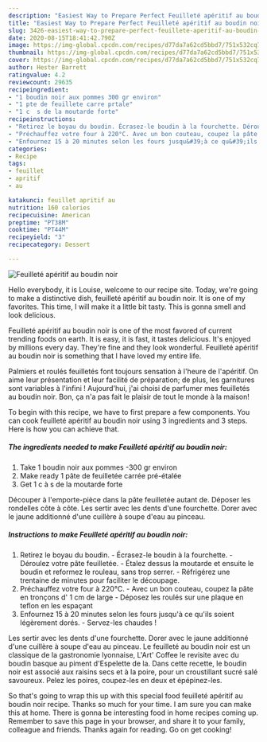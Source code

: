 ```yaml
---
description: "Easiest Way to Prepare Perfect Feuilleté apéritif au boudin noir"
title: "Easiest Way to Prepare Perfect Feuilleté apéritif au boudin noir"
slug: 3426-easiest-way-to-prepare-perfect-feuillete-aperitif-au-boudin-noir
date: 2020-08-15T18:41:42.790Z
image: https://img-global.cpcdn.com/recipes/d77da7a62cd5bbd7/751x532cq70/feuillete-aperitif-au-boudin-noir-photo-principale-de-la-recette.jpg
thumbnail: https://img-global.cpcdn.com/recipes/d77da7a62cd5bbd7/751x532cq70/feuillete-aperitif-au-boudin-noir-photo-principale-de-la-recette.jpg
cover: https://img-global.cpcdn.com/recipes/d77da7a62cd5bbd7/751x532cq70/feuillete-aperitif-au-boudin-noir-photo-principale-de-la-recette.jpg
author: Hester Barrett
ratingvalue: 4.2
reviewcount: 29635
recipeingredient:
- "1 boudin noir aux pommes 300 gr environ"
- "1 pte de feuillete carre prtale"
- "1 c  s de la moutarde forte"
recipeinstructions:
- "Retirez le boyau du boudin. Écrasez-le boudin à la fourchette. Déroulez votre pâte feuilletée. Étalez dessus la moutarde et ensuite le boudin et reformez le rouleau, sans trop serrer.  Réfrigérez une trentaine de minutes pour faciliter le découpage."
- "Préchauffez votre four à 220°C. Avec un bon couteau, coupez la pâte en tronçons d&#39; 1 cm de large Déposez les roulés sur une plaque en teflon en les espaçant"
- "Enfournez 15 à 20 minutes selon les fours jusqu&#39;à ce qu&#39;ils soient légèrement dorés. Servez-les chaudes !"
categories:
- Recipe
tags:
- feuillet
- apritif
- au

katakunci: feuillet apritif au 
nutrition: 160 calories
recipecuisine: American
preptime: "PT38M"
cooktime: "PT44M"
recipeyield: "3"
recipecategory: Dessert

---
```



![Feuilleté apéritif au boudin noir](https://img-global.cpcdn.com/recipes/d77da7a62cd5bbd7/751x532cq70/feuillete-aperitif-au-boudin-noir-photo-principale-de-la-recette.jpg)

Hello everybody, it is Louise, welcome to our recipe site. Today, we're going to make a distinctive dish, feuilleté apéritif au boudin noir. It is one of my favorites. This time, I will make it a little bit tasty. This is gonna smell and look delicious.

Feuilleté apéritif au boudin noir is one of the most favored of current trending foods on earth. It is easy, it is fast, it tastes delicious. It's enjoyed by millions every day. They're fine and they look wonderful. Feuilleté apéritif au boudin noir is something that I have loved my entire life.

Palmiers et roulés feuilletés font toujours sensation à l&#39;heure de l&#39;apéritif. On aime leur présentation et leur facilité de préparation; de plus, les garnitures sont variables à l&#39;infini ! Aujourd&#39;hui, j&#39;ai choisi de parfumer mes feuilletés au boudin noir. Bon, ça n&#39;a pas fait le plaisir de tout le monde à la maison!


To begin with this recipe, we have to first prepare a few components. You can cook feuilleté apéritif au boudin noir using 3 ingredients and 3 steps. Here is how you can achieve that.

<!--inarticleads1-->

##### The ingredients needed to make Feuilleté apéritif au boudin noir:

1. Take 1 boudin noir aux pommes -300 gr environ
1. Make ready 1 pâte de feuilletée carrée pré-étalée
1. Get 1 c à s de la moutarde forte


Découper à l&#39;emporte-pièce dans la pâte feuilletée autant de. Déposer les rondelles côte à côte. Les sertir avec les dents d&#39;une fourchette. Dorer avec le jaune additionné d&#39;une cuillère à soupe d&#39;eau au pinceau. 

<!--inarticleads2-->

##### Instructions to make Feuilleté apéritif au boudin noir:

1. Retirez le boyau du boudin. - Écrasez-le boudin à la fourchette. - Déroulez votre pâte feuilletée. - Étalez dessus la moutarde et ensuite le boudin et reformez le rouleau, sans trop serrer.  - Réfrigérez une trentaine de minutes pour faciliter le découpage.
1. Préchauffez votre four à 220°C. - Avec un bon couteau, coupez la pâte en tronçons d&#39; 1 cm de large - Déposez les roulés sur une plaque en teflon en les espaçant
1. Enfournez 15 à 20 minutes selon les fours jusqu&#39;à ce qu&#39;ils soient légèrement dorés. - Servez-les chaudes !


Les sertir avec les dents d&#39;une fourchette. Dorer avec le jaune additionné d&#39;une cuillère à soupe d&#39;eau au pinceau. Le feuilleté au boudin noir est un classique de la gastronomie lyonnaise, L&#39;Art&#39; Coffee le revisite avec du boudin basque au piment d&#39;Espelette de la. Dans cette recette, le boudin noir est associé aux raisins secs et à la poire, pour un croustillant sucré salé savoureux. Pelez les poires, coupez-les en deux et épépinez-les. 

So that's going to wrap this up with this special food feuilleté apéritif au boudin noir recipe. Thanks so much for your time. I am sure you can make this at home. There is gonna be interesting food in home recipes coming up. Remember to save this page in your browser, and share it to your family, colleague and friends. Thanks again for reading. Go on get cooking!
